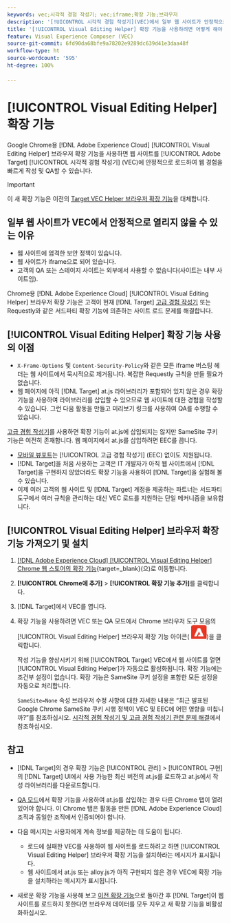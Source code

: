```yaml
---
keywords: vec;시각적 경험 작성기; vec;iframe;확장 기능;브라우저
description: '[!UICONTROL 시각적 경험 작성기](VEC)에서 일부 웹 사이트가 안정적으로 열리지 않는 이유를 알아보십시오. [!UICONTROL Visual Editing Helper] 브라우저 확장 기능을 사용하면 VEC에서 웹 사이트를 안정적으로 로드할 수 있습니다.'
title: '[!UICONTROL Visual Editing Helper] 확장 기능을 사용하려면 어떻게 해야 합니까?'
feature: Visual Experience Composer (VEC)
source-git-commit: 6fd90da68bfe9a78202e9289dc639d41e3daa48f
workflow-type: ht
source-wordcount: '595'
ht-degree: 100%

---
```


# [!UICONTROL Visual Editing Helper] 확장 기능

Google Chrome용 [!DNL Adobe Experience Cloud] [!UICONTROL Visual Editing Helper] 브라우저 확장 기능을 사용하면 웹 사이트를 [!UICONTROL Adobe Target] [!UICONTROL 시각적 경험 작성기] (VEC)에 안정적으로 로드하여 웹 경험을 빠르게 작성 및 QA할 수 있습니다.

>[!IMPORTANT]
>
>이 새 확장 기능은 이전의 [Target VEC Helper 브라우저 확장 기능](/help/main/c-experiences/c-visual-experience-composer/r-troubleshoot-composer/vec-helper-browser-extension.md)을 대체합니다.

## 일부 웹 사이트가 VEC에서 안정적으로 열리지 않을 수 있는 이유

* 웹 사이트에 엄격한 보안 정책이 있습니다.
* 웹 사이트가 iframe으로 되어 있습니다.
* 고객의 QA 또는 스테이지 사이트는 외부에서 사용할 수 없습니다(사이트는 내부 사이트임).

Chrome용 [!DNL Adobe Experience Cloud] [!UICONTROL Visual Editing Helper] 브라우저 확장 기능은 고객이 현재 [!DNL Target] [고급 경험 작성기](/help/main/administrating-target/visual-experience-composer-set-up.md#eec) 또는 Requestly와 같은 서드파티 확장 기능에 의존하는 사이트 로드 문제를 해결합니다.

## [!UICONTROL Visual Editing Helper] 확장 기능 사용의 이점

* `X-Frame-Options` 및 `Content-Security-Policy`와 같은 모든 iframe 버스팅 헤더는 웹 사이트에서 묵시적으로 제거됩니다. 복잡한 Requestly 규칙을 만들 필요가 없습니다.
* 웹 페이지에 아직 [!DNL Target] at.js 라이브러리가 포함되어 있지 않은 경우 확장 기능을 사용하여 라이브러리를 삽입할 수 있으므로 웹 사이트에 대한 경험을 작성할 수 있습니다. 그런 다음 활동을 만들고 미리보기 링크를 사용하여 QA를 수행할 수 있습니다.

[고급 경험 작성기](/help/main/administrating-target/visual-experience-composer-set-up.md#eec)를 사용하면 확장 기능이 at.js에 삽입되지는 않지만 SameSite 쿠키 기능은 여전히 존재합니다. 웹 페이지에서 at.js를 삽입하려면 EEC를 끕니다.

* [모바일 뷰포트](/help/main/c-experiences/c-visual-experience-composer/mobile-viewports.md)는 [!UICONTROL 고급 경험 작성기] (EEC) 없이도 지원됩니다.
* [!DNL Target]을 처음 사용하는 고객은 IT 개발자가 아직 웹 사이트에서 [!DNL Target]을 구현하지 않았더라도 확장 기능을 사용하여 [!DNL Target]을 실험해 볼 수 있습니다.
* 이제 여러 고객의 웹 사이트 및 [!DNL Target] 계정을 제공하는 파트너는 서드파티 도구에서 여러 규칙을 관리하는 대신 VEC 로드를 지원하는 단일 메커니즘을 보유합니다.

## [!UICONTROL Visual Editing Helper] 브라우저 확장 기능 가져오기 및 설치

1. [[!DNL Adobe Experience Cloud] [!UICONTROL Visual Editing Helper] Chrome 웹 스토어의 확장 기능](https://chrome.google.com/webstore/detail/adobe-experience-cloud-vi/kgmjjkfjacffaebgpkpcllakjifppnca){target=_blank}(으)로 이동합니다.
1. **[!UICONTROL Chrome에 추가]** > **[!UICONTROL 확장 기능 추가]**&#x200B;를 클릭합니다.
1. [!DNL Target]에서 VEC를 엽니다.
1. 확장 기능을 사용하려면 VEC 또는 QA 모드에서 Chrome 브라우저 도구 모음의 [!UICONTROL Visual Editing Helper] 브라우저 확장 기능 아이콘(![Visual Editing 확장 기능 아이콘](/help/main/c-experiences/c-visual-experience-composer/r-troubleshoot-composer/assets/visual-editing-helper.png))을 클릭합니다.

   작성 기능을 향상시키기 위해 [!UICONTROL Target] VEC에서 웹 사이트를 열면 [!UICONTROL Visual Editing Helper]가 자동으로 활성화됩니다. 확장 기능에는 조건부 설정이 없습니다. 확장 기능은 SameSite 쿠키 설정을 포함한 모든 설정을 자동으로 처리합니다.

   `SameSite=None` 속성 브라우저 수정 사항에 대한 자세한 내용은 “최근 발표된 Google Chrome SameSite 쿠키 시행 정책이 VEC 및 EEC에 어떤 영향을 미칩니까?”를 참조하십시오. [시각적 경험 작성기 및 고급 경험 작성기 관련 문제 해결](/help/main/c-experiences/c-visual-experience-composer/r-troubleshoot-composer/issues-related-to-the-visual-experience-composer-vec-and-enhanced-experience-composer-eec.md)에서 참조하십시오.

## 참고

* [!DNL Target]의 경우 확장 기능은 [!UICONTROL 관리] > [!UICONTROL 구현]의 [!DNL Target] UI에서 사용 가능한 최신 버전의 at.js를 로드하고 at.js에서 작성 라이브러리를 다운로드합니다.
* [QA 모드](/help/main/c-activities/c-activity-qa/activity-qa.md)에서 확장 기능을 사용하여 at.js를 삽입하는 경우 다른 Chrome 탭이 열려 있어야 합니다. 이 Chrome 탭은 활동을 만든 [!DNL Adobe Experience Cloud] 조직과 동일한 조직에서 인증되어야 합니다.
* 다음 메시지는 사용자에게 계속 정보를 제공하는 데 도움이 됩니다.

   * 로드에 실패한 VEC를 사용하여 웹 사이트를 로드하려고 하면 [!UICONTROL Visual Editing Helper] 브라우저 확장 기능을 설치하라는 메시지가 표시됩니다.
   * 웹 사이트에서 at.js 또는 alloy.js가 아직 구현되지 않은 경우 VEC에 확장 기능을 설치하라는 메시지가 표시됩니다.
* 새로운 확장 기능을 사용해 보고 [이전 확장 기능](/help/main/c-experiences/c-visual-experience-composer/r-troubleshoot-composer/vec-helper-browser-extension.md)으로 돌아간 후 [!DNL Target]이 웹 사이트를 로드하지 못한다면 브라우저 데이터를 모두 지우고 새 확장 기능을 비활성화하십시오.




